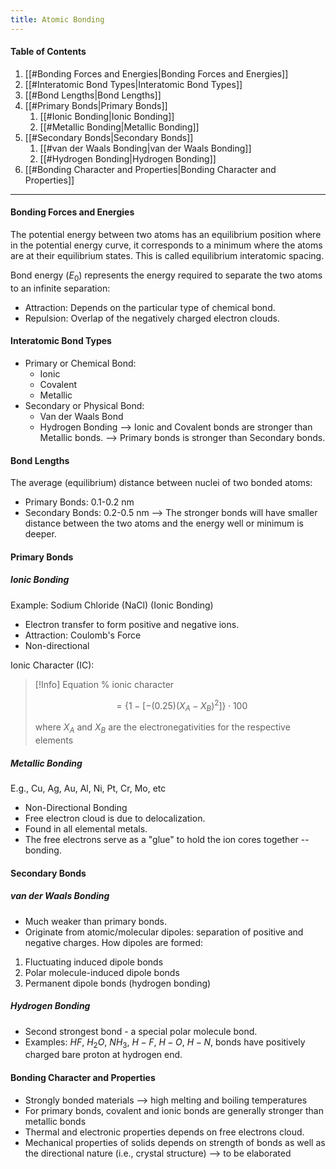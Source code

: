 ```yaml
---
title: Atomic Bonding
---
```


#### Table of Contents
1. [[#Bonding Forces and Energies|Bonding Forces and Energies]]
2. [[#Interatomic Bond Types|Interatomic Bond Types]]
3. [[#Bond Lengths|Bond Lengths]]
4. [[#Primary Bonds|Primary Bonds]]
	1. [[#Ionic Bonding|Ionic Bonding]]
	2. [[#Metallic Bonding|Metallic Bonding]]
5. [[#Secondary Bonds|Secondary Bonds]]
	1. [[#van der Waals Bonding|van der Waals Bonding]]
	2. [[#Hydrogen Bonding|Hydrogen Bonding]]
6. [[#Bonding Character and Properties|Bonding Character and Properties]]
---
#### Bonding Forces and Energies
The potential energy between two atoms has an equilibrium position where in the potential energy curve, it corresponds to a minimum where the atoms are at their equilibrium states. This is called equilibrium interatomic spacing.

Bond energy ($E_{0}$) represents the energy required to separate the two atoms to an infinite separation:
- Attraction: Depends on the particular type of chemical bond.
- Repulsion: Overlap of the negatively charged electron clouds.

#### Interatomic Bond Types
- Primary or Chemical Bond:
	- Ionic
	- Covalent
	- Metallic
- Secondary or Physical Bond:
	- Van der Waals Bond
	- Hydrogen Bonding
--> Ionic and Covalent bonds are stronger than Metallic bonds.
--> Primary bonds is stronger than Secondary bonds.
#### Bond Lengths
The average (equilibrium) distance between nuclei of two bonded atoms:
- Primary Bonds: 0.1-0.2 nm
- Secondary Bonds: 0.2-0.5 nm
--> The stronger bonds will have smaller distance between the two atoms and the energy well or minimum is deeper.
#### Primary Bonds
##### Ionic Bonding
Example: Sodium Chloride (NaCl) (Ionic Bonding)
- Electron transfer to form positive and negative ions.
- Attraction: Coulomb's Force
- Non-directional

Ionic Character (IC):
>[!Info] Equation
>% ionic character
>
>$$= \{1-[-(0.25)(X_{A}-X_{B})^2]\}\cdot 100$$
>
>where $X_{A}$ and $X_{B}$ are the electronegativities for the respective elements

##### Metallic Bonding
E.g., Cu, Ag, Au, Al, Ni, Pt, Cr, Mo, etc
- Non-Directional Bonding
- Free electron cloud is due to delocalization.
- Found in all elemental metals.
- The free electrons serve as a "glue" to hold the ion cores together -- bonding.
#### Secondary Bonds
##### van der Waals Bonding
- Much weaker than primary bonds.
- Originate from atomic/molecular dipoles: separation of positive and negative charges.
How dipoles are formed:
1. Fluctuating induced dipole bonds
2. Polar molecule-induced dipole bonds
3. Permanent dipole bonds (hydrogen bonding)
##### Hydrogen Bonding
- Second strongest bond - a special polar molecule bond.
- Examples: $HF$, $H_{2}O$, $NH_{3}$, $H-F$, $H-O$, $H-N$, bonds have positively charged bare proton at hydrogen end.
#### Bonding Character and Properties
- Strongly bonded materials --> high melting and boiling temperatures
- For primary bonds, covalent and ionic bonds are generally stronger than metallic bonds
- Thermal and electronic properties depends on free electrons cloud.
- Mechanical properties of solids depends on strength of bonds as well as the directional nature (i.e., crystal structure) --> to be elaborated
